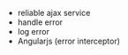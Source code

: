 
- reliable ajax service<!-- .element: class="fragment"-->
- handle error<!-- .element: class="fragment"-->
- log error<!-- .element: class="fragment"-->
- Angularjs (error interceptor)<!-- .element: class="fragment"-->